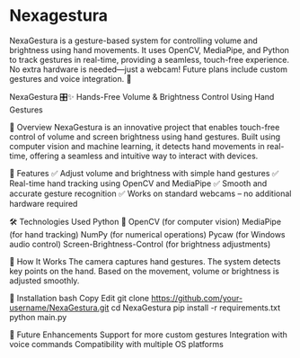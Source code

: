 # Nexagestura
NexaGestura is a gesture-based system for controlling volume and brightness using hand movements. It uses OpenCV, MediaPipe, and Python to track gestures in real-time, providing a seamless, touch-free experience. No extra hardware is needed—just a webcam! Future plans include custom gestures and voice integration. 🚀



NexaGestura 🎛️✨
Hands-Free Volume & Brightness Control Using Hand Gestures

📌 Overview
NexaGestura is an innovative project that enables touch-free control of volume and screen brightness using hand gestures. Built using computer vision and machine learning, it detects hand movements in real-time, offering a seamless and intuitive way to interact with devices.

🚀 Features
✅ Adjust volume and brightness with simple hand gestures
✅ Real-time hand tracking using OpenCV and MediaPipe
✅ Smooth and accurate gesture recognition
✅ Works on standard webcams – no additional hardware required

🛠️ Technologies Used
Python 🐍
OpenCV (for computer vision)
MediaPipe (for hand tracking)
NumPy (for numerical operations)
Pycaw (for Windows audio control)
Screen-Brightness-Control (for brightness adjustments)

🎯 How It Works
The camera captures hand gestures.
The system detects key points on the hand.
Based on the movement, volume or brightness is adjusted smoothly.


🔧 Installation
bash
Copy
Edit
git clone https://github.com/your-username/NexaGestura.git
cd NexaGestura
pip install -r requirements.txt
python main.py

📌 Future Enhancements
Support for more custom gestures
Integration with voice commands
Compatibility with multiple OS platforms


